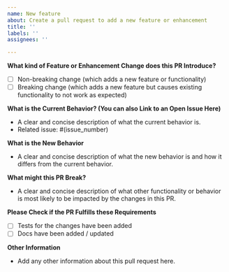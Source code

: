 ```yaml
---
name: New feature
about: Create a pull request to add a new feature or enhancement
title: ''
labels: ''
assignees: ''

---
```


**What kind of Feature or Enhancement Change does this PR Introduce?**

- [ ] Non-breaking change (which adds a new feature or functionality)
- [ ] Breaking change (which adds a new feature but causes existing functionality to not work as expected)

**What is the Current Behavior? (You can also Link to an Open Issue Here)**

- A clear and concise description of what the current behavior is.
- Related issue: #(issue_number)

**What is the New Behavior**

- A clear and concise description of what the new behavior is and how it differs from the current behavior.

**What might this PR Break?**

- A clear and concise description of what other functionality or behavior is most likely to be impacted by the changes in this PR.

**Please Check if the PR Fulfills these Requirements**

- [ ] Tests for the changes have been added
- [ ] Docs have been added / updated

**Other Information**

- Add any other information about this pull request here.